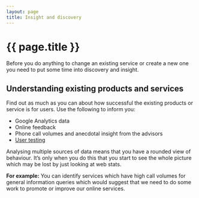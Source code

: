 ```yaml
---
layout: page
title: Insight and discovery
---
```


# {{ page.title }}

Before you do anything to change an existing service or create a new one you need to put some time into discovery and insight.

## Understanding existing products and services

Find out as much as you can about how successful the existing products or service is for users. Use the following to inform you:

- Google Analytics data
- Online feedback
- Phone call volumes and anecdotal insight from the advisors
- [User testing](/essex-service-transformation-playbook/Service-Transformation-team/User-need/User-testing)

Analysing multiple sources of data means that you have a rounded view of behaviour. It’s only when you do this that you start to see the whole picture which may be lost by just looking at web stats.

**For example:** You can identify services which have high call volumes for general information queries which would suggest that we need to do some work to promote or improve our online services.